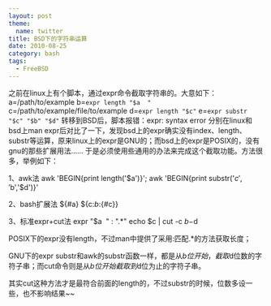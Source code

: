 ```yaml
---
layout: post
theme:
  name: twitter
title: BSD下的字符串运算
date: 2010-08-25
category: bash
tags:
  - FreeBSD
---
```


之前在linux上有个脚本，通过expr命令截取字符串的。大意如下：
    a=/path/to/example
    b=`expr length "$a  "`
    c=/path/to/example/file/to/example
    d=`expr length "$c"`
    e=`expr substr "$c" "$b" "$d"`
转移到BSD后，脚本报错：expr: syntax error
分别在linux和bsd上man expr后对比了一下，发现bsd上的expr确实没有index、length、substr等运算，原来linux上的expr是GNU的；而bsd上的expr是POSIX的，没有gnu的那些扩展用法……
于是必须使用些通用的办法来完成这个截取功能。方法很多，举例如下：

1、awk法
awk 'BEGIN{print length('$a')}';
awk 'BEGIN{print substr('$c','$b','$d')}'

2、bash扩展法
${#a}
${c:$b:${#c}}

3、标准expr+cut法
expr "$a  " : ".*"
echo $c | cut -c $b-$d

POSIX下的expr没有length，不过man中提供了采用:匹配.*的方法获取长度；

GNU下的expr substr和awk的substr函数一样，都是从$b位开始，截取$d位数的字符子串；而cut命令则是从$b位开始截取到$d位为止的字符子串。

其实cut这种方法才是最符合前面的length的，不过substr的时候，位数多设一些，也不影响结果~~
